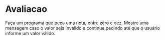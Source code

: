 # Avaliacao
Faça um programa que peça uma nota, entre zero e dez. Mostre uma mensagem caso o valor seja inválido e continue pedindo até que o usuário informe um valor válido.
